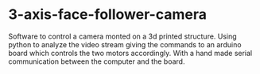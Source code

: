 # 3-axis-face-follower-camera
Software to control a camera monted on a 3d printed structure. Using python to analyze the video stream giving the commands to an arduino board which controls the two motors accordingly. With a hand made serial communication between the computer and the board.
